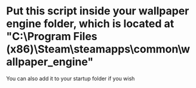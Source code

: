 # Put this script inside your wallpaper engine folder, which is located at "C:\Program Files (x86)\Steam\steamapps\common\wallpaper_engine"
You can also add it to your startup folder if you wish
